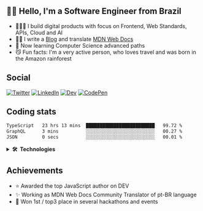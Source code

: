## 👋🏻 Hello, I'm a Software Engineer from Brazil
- 👨🏼‍💻 I build digital products with focus on Frontend, Web Standards, APIs, Cloud and AI
- ✍🏻 I write a [Blog](https://dev.to/lucasm) and translate [MDN Web Docs](https://github.com/mdn/)
- 🤍 Now learning Computer Science advanced paths
- 😼 Fun facts: I'm a very active person, who loves travel and was born in the Amazon rainforest

## Social

[![Twitter](https://skillicons.dev/icons?i=twitter)](https://twitter.com/lucasmezs)
[![LinkedIn](https://skillicons.dev/icons?i=linkedin)](https://linkedin.com/in/lucasmezs)
[![Dev](https://skillicons.dev/icons?i=devto)](https://dev.to/lucasm)
[![CodePen](https://skillicons.dev/icons?i=codepen)](https://codepen.io/lucasm)

## Coding stats

<!--START_SECTION:waka-->

```txt
TypeScript   23 hrs 13 mins  █████████████████████████   99.72 %
GraphQL      3 mins          ░░░░░░░░░░░░░░░░░░░░░░░░░   00.27 %
JSON         0 secs          ░░░░░░░░░░░░░░░░░░░░░░░░░   00.01 %
```

<!--END_SECTION:waka-->

<details>
<summary><strong>🛠️&nbsp;&nbsp;Technologies</strong></summary>
</br>
  
[![typescript](https://skillicons.dev/icons?i=typescript)](https://typescriptlang.org/)
[![react](https://skillicons.dev/icons?i=react)](https://react.dev)
[![css](https://skillicons.dev/icons?i=css)](https://developer.mozilla.org/docs/Web/CSS)
[![webpack](https://skillicons.dev/icons?i=webpack)](https://webpack.js.org/)
[![sass](https://skillicons.dev/icons?i=sass)](https://sass-lang.com/)
[![html](https://skillicons.dev/icons?i=html)](https://developer.mozilla.org/docs/Web/HTML)
[![javascript](https://skillicons.dev/icons?i=javascript)](https://developer.mozilla.org/docs/Web/JavaScript)
[![graphql](https://skillicons.dev/icons?i=graphql)](https://graphql.org/)
[![docker](https://skillicons.dev/icons?i=docker)](https://docker.com/)
[![git](https://skillicons.dev/icons?i=git)](https://git-scm.com/)
[![nodejs](https://skillicons.dev/icons?i=nodejs)](https://nodejs.org)
[![vue](https://skillicons.dev/icons?i=vue)](https://vuejs.org/)
[![c](https://skillicons.dev/icons?i=c)](https://w3schools.com/c/)
[![nextjs](https://skillicons.dev/icons?i=nextjs)](https://nextjs.org/)
[![wordpress](https://skillicons.dev/icons?i=wordpress)](https://wordpress.org/)
[![postgresql](https://skillicons.dev/icons?i=postgresql)](https://postgresql.org/)
[![aws](https://skillicons.dev/icons?i=aws)](https://aws.amazon.com/)
[![azure](https://skillicons.dev/icons?i=azure)](https://azure.microsoft.com/)
[![gcp](https://skillicons.dev/icons?i=gcp)](https://cloud.google.com/)
[![nginx](https://skillicons.dev/icons?i=nginx)](https://nginx.com/)
[![angular](https://skillicons.dev/icons?i=angular)](https://angular.io/)
[![styledcomponents](https://skillicons.dev/icons?i=styledcomponents)](https://styled-components.com/)
[![svg](https://skillicons.dev/icons?i=svg)](https://developer.mozilla.org/docs/Web/SVG)
[![vscode](https://skillicons.dev/icons?i=vscode)](https://code.visualstudio.com/)
[![vim](https://skillicons.dev/icons?i=vim)](https://neovim.io/)
[![linux](https://skillicons.dev/icons?i=linux)](https://distrochooser.de/)
[![openstack](https://skillicons.dev/icons?i=openstack)](https://openstack.org/)
[![grafana](https://skillicons.dev/icons?i=grafana)](https://grafana.com/)


</details>

## Achievements

- ⭐️ Awarded the top JavaScript author on DEV
- ✨ Working as MDN Web Docs Community Translator of pt-BR language
- 💫 Won 1st / top3 place in several hackathons and events
